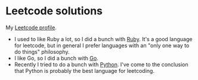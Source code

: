 # Leetcode solutions

My [Leetcode profile](https://leetcode.com/craigpastro/).

- I used to like Ruby a lot, so I did a bunch with [Ruby](./ruby). It's a good language for leetcode, but in general I prefer languages with an "only one way to do things" philosophy. 
- I like Go, so I did a bunch with [Go](./go).
- Recently I tried to do a bunch with [Python](./python). I've come to the conclusion that Python is probably the best language for leetcoding.